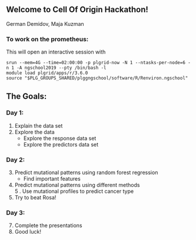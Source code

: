 ## Welcome to Cell Of Origin Hackathon!

German Demidov, Maja Kuzman  


### To work on the prometheus:  
This will open an interactive session with 

```
srun --mem=4G --time=02:00:00 -p plgrid-now -N 1 --ntasks-per-node=6 -n 1 -A ngschool2019 --pty /bin/bash -l
module load plgrid/apps/r/3.6.0
source "$PLG_GROUPS_SHARED/plggngschool/software/R/Renviron.ngschool"

```

## The Goals:  

### Day 1:  
1. Explain the data set   
2. Explore the data   
    - Explore the response data set  
    - Explore the predictors data set  

### Day 2:  

3. Predict mutational patterns using random forest regression   
    - Find important features  
4. Predict mutational patterns using different methods   
5 . Use mutational profiles to predict cancer type   
6. Try to beat Rosa!  

### Day 3:  

7. Complete the presentations  
8. Good luck!  


